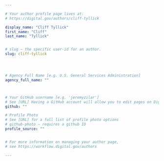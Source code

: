 ```yaml
---

# Your author profile page lives at:
# https://digital.gov/authors/cliff-tyllick

display_name: "Cliff Tyllick"
first_name: "Cliff"
last_name: "Tyllick"


# slug — the specific user-id for an author.
slug: cliff-tyllick




# Agency Full Name [e.g. U.S. General Services Administration]
agency_full_name: ""



# Your GitHub username [e.g. 'jeremyzilar']
# See [URL] Having a GitHub account will allow you to edit pages on DigitalGov. The image used in your GitHub account can also be used to populate your digital.gov profile photo.
github: ""

# Profile Photo
# See [URL] for a full list of profile photo options
# github-photo — requires a github ID
profile_source: ""


# For more information on managing your author page,
# see https://workflow.digital.gov/authors

---
```

